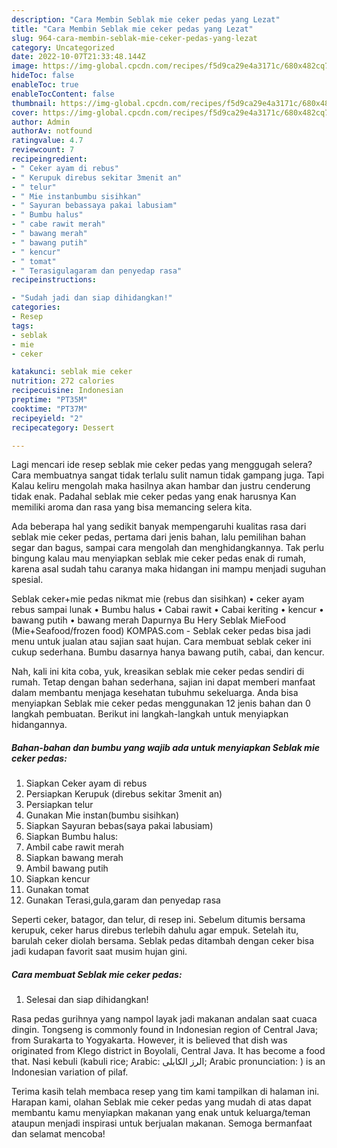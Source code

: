 ```yaml
---
description: "Cara Membin Seblak mie ceker pedas yang Lezat"
title: "Cara Membin Seblak mie ceker pedas yang Lezat"
slug: 964-cara-membin-seblak-mie-ceker-pedas-yang-lezat
category: Uncategorized
date: 2022-10-07T21:33:48.144Z
image: https://img-global.cpcdn.com/recipes/f5d9ca29e4a3171c/680x482cq70/seblak-mie-ceker-pedas-foto-resep-utama.jpg
hideToc: false
enableToc: true
enableTocContent: false
thumbnail: https://img-global.cpcdn.com/recipes/f5d9ca29e4a3171c/680x482cq70/seblak-mie-ceker-pedas-foto-resep-utama.jpg
cover: https://img-global.cpcdn.com/recipes/f5d9ca29e4a3171c/680x482cq70/seblak-mie-ceker-pedas-foto-resep-utama.jpg
author: Admin
authorAv: notfound
ratingvalue: 4.7
reviewcount: 7
recipeingredient:
- " Ceker ayam di rebus"
- " Kerupuk direbus sekitar 3menit an"
- " telur"
- " Mie instanbumbu sisihkan"
- " Sayuran bebassaya pakai labusiam"
- " Bumbu halus"
- " cabe rawit merah"
- " bawang merah"
- " bawang putih"
- " kencur"
- " tomat"
- " Terasigulagaram dan penyedap rasa"
recipeinstructions:

- "Sudah jadi dan siap dihidangkan!"
categories:
- Resep
tags:
- seblak
- mie
- ceker

katakunci: seblak mie ceker 
nutrition: 272 calories
recipecuisine: Indonesian
preptime: "PT35M"
cooktime: "PT37M"
recipeyield: "2"
recipecategory: Dessert

---
```



Lagi mencari ide resep seblak mie ceker pedas yang menggugah selera? Cara membuatnya sangat tidak terlalu sulit namun tidak gampang juga. Tapi Kalau keliru mengolah maka hasilnya akan hambar dan justru cenderung tidak enak. Padahal seblak mie ceker pedas yang enak harusnya Kan memiliki aroma dan rasa yang bisa memancing selera kita.


Ada beberapa hal yang sedikit banyak mempengaruhi kualitas rasa dari seblak mie ceker pedas, pertama dari jenis bahan, lalu pemilihan bahan segar dan bagus, sampai cara mengolah dan menghidangkannya. Tak perlu bingung kalau mau menyiapkan seblak mie ceker pedas enak di rumah, karena asal sudah tahu caranya maka hidangan ini mampu menjadi suguhan spesial.

Seblak ceker+mie pedas nikmat mie (rebus dan sisihkan) • ceker ayam rebus sampai lunak • Bumbu halus • Cabai rawit • Cabai keriting • kencur • bawang putih • bawang merah Dapurnya Bu Hery Seblak MieFood (Mie+Seafood/frozen food) KOMPAS.com - Seblak ceker pedas bisa jadi menu untuk jualan atau sajian saat hujan. Cara membuat seblak ceker ini cukup sederhana. Bumbu dasarnya hanya bawang putih, cabai, dan kencur.


Nah, kali ini kita coba, yuk, kreasikan seblak mie ceker pedas sendiri di rumah. Tetap dengan bahan sederhana, sajian ini dapat memberi manfaat dalam membantu menjaga kesehatan tubuhmu sekeluarga. Anda bisa menyiapkan Seblak mie ceker pedas menggunakan 12 jenis bahan dan 0 langkah pembuatan. Berikut ini langkah-langkah untuk menyiapkan hidangannya.

<!--inarticleads1-->

##### Bahan-bahan dan bumbu yang wajib ada untuk menyiapkan Seblak mie ceker pedas:

1. Siapkan  Ceker ayam di rebus
1. Persiapkan  Kerupuk (direbus sekitar 3menit an)
1. Persiapkan  telur
1. Gunakan  Mie instan(bumbu sisihkan)
1. Siapkan  Sayuran bebas(saya pakai labusiam)
1. Siapkan  Bumbu halus:
1. Ambil  cabe rawit merah
1. Siapkan  bawang merah
1. Ambil  bawang putih
1. Siapkan  kencur
1. Gunakan  tomat
1. Gunakan  Terasi,gula,garam dan penyedap rasa


Seperti ceker, batagor, dan telur, di resep ini. Sebelum ditumis bersama kerupuk, ceker harus direbus terlebih dahulu agar empuk. Setelah itu, barulah ceker diolah bersama. Seblak pedas ditambah dengan ceker bisa jadi kudapan favorit saat musim hujan gini. 

<!--inarticleads2-->

##### Cara membuat Seblak mie ceker pedas:


1. Selesai dan siap dihidangkan!

Rasa pedas gurihnya yang nampol layak jadi makanan andalan saat cuaca dingin. Tongseng is commonly found in Indonesian region of Central Java; from Surakarta to Yogyakarta. However, it is believed that dish was originated from Klego district in Boyolali, Central Java. It has become a food that. Nasi kebuli (kabuli rice; Arabic: الرز الكابلى; Arabic pronunciation: ) is an Indonesian variation of pilaf. 

Terima kasih telah membaca resep yang tim kami tampilkan di halaman ini. Harapan kami, olahan Seblak mie ceker pedas yang mudah di atas dapat membantu kamu menyiapkan makanan yang enak untuk keluarga/teman ataupun menjadi inspirasi untuk berjualan makanan. Semoga bermanfaat dan selamat mencoba!
